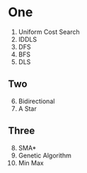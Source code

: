 # One
1. Uniform Cost Search 
2. IDDLS 
3. DFS 
4. BFS 
5. DLS 

## Two 
6. Bidirectional 
7. A Star 

## Three 
8. SMA* 
9. Genetic Algorithm 
10. Min Max 